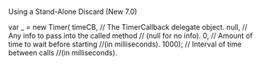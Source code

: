 Using a Stand-Alone Discard (New 7.0)

var _ = new Timer(
timeCB, // The TimerCallback delegate object.
null, // Any info to pass into the called method
// (null for no info).
0, // Amount of time to wait before starting
//(in milliseconds).
1000); // Interval of time between calls
//(in milliseconds).

